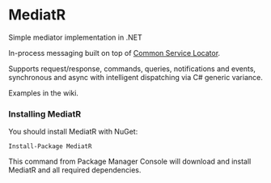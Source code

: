 MediatR
=======

Simple mediator implementation in .NET

In-process messaging built on top of [Common Service Locator](http://commonservicelocator.codeplex.com/).

Supports request/response, commands, queries, notifications and events, synchronous and async with intelligent dispatching via C# generic variance.

Examples in the wiki.

### Installing MediatR

You should install MediatR with NuGet:

    Install-Package MediatR

This command from Package Manager Console will download and install MediatR and all required dependencies.
